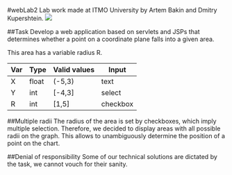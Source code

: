 #webLab2
Lab work made at ITMO University by Artem Bakin and Dmitry Kupershtein.
![](https://user-images.githubusercontent.com/38016689/104229215-035c3b80-545d-11eb-8e63-f185ac091fa9.png)

##Task
Develop a web application based on servlets and JSPs that determines whether a point on a coordinate plane falls into a
given area.

This area has a variable radius R.

| Var | Type | Valid values | Input   |
| --- | ---- | ------------ | ------- |
| X   |float |(-5,3)        | text    |
| Y   |int   |[-4,3]        | select  |
| R   |int   |[1,5]         | checkbox|

##Multiple radii
The radius of the area is set by checkboxes, which imply multiple selection. Therefore, we decided to display areas
with all possible radii on the graph. This allows to unambiguously determine the position of a point on the chart.

##Denial of responsibility
Some of our technical solutions are dictated by the task, we cannot vouch for their sanity.